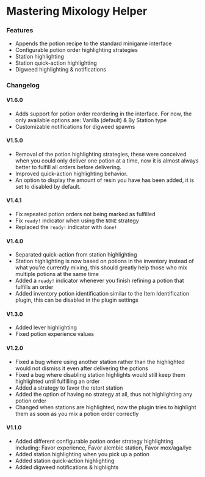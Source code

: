 # Mastering Mixology Helper

### Features
* Appends the potion recipe to the standard minigame interface
* Configurable potion order highlighting strategies
* Station highlighting
* Station quick-action highlighting
* Digweed highlighting & notifications

### Changelog

#### V1.6.0
* Adds support for potion order reordering in the interface. For now, the only available options are: Vanilla (default) & By Station type
* Customizable notifications for digweed spawns

#### V1.5.0
* Removal of the potion highlighting strategies, these were conceived when you could only deliver one potion at a time, now it is almost always better to fulfill all orders before delivering.
* Improved quick-action highlighting behavior.
* An option to display the amount of resin you have has been added, it is set to disabled by default.

#### V1.4.1
* Fix repeated potion orders not being marked as fulfilled
* Fix `ready!` indicator when using the `NONE` strategy
* Replaced the `ready!` indicator with `done!`

#### V1.4.0
* Separated quick-action from station highlighting
* Station highlighting is now based on potions in the inventory instead of what you're currently mixing, this should greatly help those who mix multiple potions at the same time
* Added a `ready!` indicator whenever you finish refining a potion that fulfills an order
* Added inventory potion identification similar to the Item Identification plugin, this can be disabled in the plugin settings 

#### V1.3.0
* Added lever highlighting
* Fixed potion experience values

#### V1.2.0
* Fixed a bug where using another station rather than the highlighted would not dismiss it even after delivering the potions
* Fixed a bug where disabling station highlights would still keep them highlighted until fulfilling an order
* Added a strategy to favor the retort station
* Added the option of having no strategy at all, thus not highlighting any potion order
* Changed when stations are highlighted, now the plugin tries to highlight them as soon as you mix a potion order correctly

#### V1.1.0
* Added different configurable potion order strategy highlighting including: Favor experience, Favor alembic station, Favor mox/aga/lye
* Added station highlighting when you pick up a potion
* Added station quick-action highlighting
* Added digweed notifications & highlights
